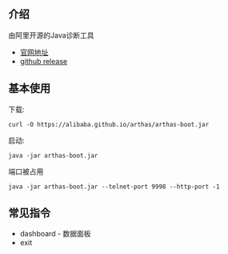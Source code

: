 
## 介绍
由阿里开源的Java诊断工具
- [官网地址](https://arthas.aliyun.com/doc/)
- [github release](https://github.com/alibaba/arthas/releases)

## 基本使用

下载:
```
curl -O https://alibaba.github.io/arthas/arthas-boot.jar
```

启动:
```
java -jar arthas-boot.jar
```

端口被占用
```
java -jar arthas-boot.jar --telnet-port 9998 --http-port -1
```

## 常见指令
- dashboard - 数据面板
- exit
